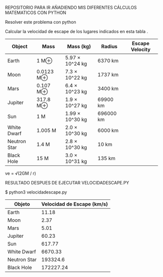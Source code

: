 REPOSITORIO PARA IR AÑADIENDO MIS DIFERENTES CÁLCULOS MATEMATICOS CON PYTHON


Resolver este problema con python

Calcular la velocidad de escape de los lugares indicados en esta tabla .


| Object              | Mass          | Mass (kg)         | Radius   | Escape Velocity |
|---------------------|---------------|-------------------|----------|-----------------|
| Earth               | 1 M⊕          | 5.97 × 10^24 kg   | 6370 km  |                 |
| Moon                | 0.0123 M⊕    | 7.3 × 10^22 kg    | 1737 km  |                 |
| Mars                | 0.107 M⊕     | 6.4 × 10^23 kg    | 3400 km  |                 |
| Jupiter             | 317.8 M⊕     | 1.9 × 10^27 kg    | 69900 km |                 |
| Sun                 | 1 M           | 1.99 × 10^30 kg   | 696000 km|                 |
| White Dwarf         | 1.005 M       | 2.0 × 10^30 kg    | 6000 km  |                 |
| Neutron Star        | 1.4 M         | 2.8 × 10^30 kg    | 10 km    |                 |
| Black Hole          | 15 M          | 3.0 × 10^31 kg    | 135 km   |                 |


ve = √(2GM / r)


RESULTADO  DESPUES DE EJECUTAR VELOCIDADESCAPE.PY

$ python3 velocidadescape.py

| Objeto              | Velocidad de Escape (km/s) |
|---------------------|----------------------------|
| Earth               | 11.18                      |
| Moon                | 2.37                       |
| Mars                | 5.01                       |
| Jupiter             | 60.23                      |
| Sun                 | 617.77                     |
| White Dwarf         | 6670.33                    |
| Neutron Star        | 193324.6                   |
| Black Hole          | 172227.24                  |



